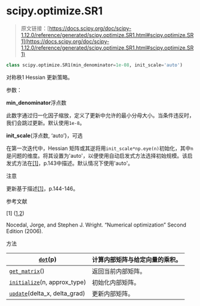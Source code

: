 # scipy.optimize.SR1

> 原文链接：[https://docs.scipy.org/doc/scipy-1.12.0/reference/generated/scipy.optimize.SR1.html#scipy.optimize.SR1](https://docs.scipy.org/doc/scipy-1.12.0/reference/generated/scipy.optimize.SR1.html#scipy.optimize.SR1)

```py
class scipy.optimize.SR1(min_denominator=1e-08, init_scale='auto')
```

对称秩1 Hessian 更新策略。

参数：

**min_denominator**浮点数

此数字通过归一化因子缩放，定义了更新中允许的最小分母大小。当条件违反时，我们会跳过更新。默认使用`1e-8`。

**init_scale**{浮点数, ‘auto’}，可选

在第一次迭代中，Hessian 矩阵或其逆将用`init_scale*np.eye(n)`初始化，其中`n`是问题的维度。将其设置为'auto'，以便使用自动启发式方法选择初始规模。该启发式方法在[[1]](#rf73631950f54-1)，p.143中描述。默认情况下使用'auto'。

注意

更新基于描述[[1]](#rf73631950f54-1)，p.144-146。

参考文献

[1] ([1](#id1),[2](#id2))

Nocedal, Jorge, and Stephen J. Wright. “Numerical optimization” Second Edition (2006).

方法

| [`dot`](scipy.optimize.SR1.dot.html#scipy.optimize.SR1.dot "scipy.optimize.SR1.dot")(p) | 计算内部矩阵与给定向量的乘积。 |
| --- | --- |
| [`get_matrix`](scipy.optimize.SR1.get_matrix.html#scipy.optimize.SR1.get_matrix "scipy.optimize.SR1.get_matrix")() | 返回当前内部矩阵。 |
| [`initialize`](scipy.optimize.SR1.initialize.html#scipy.optimize.SR1.initialize "scipy.optimize.SR1.initialize")(n, approx_type) | 初始化内部矩阵。 |
| [`update`](scipy.optimize.SR1.update.html#scipy.optimize.SR1.update "scipy.optimize.SR1.update")(delta_x, delta_grad) | 更新内部矩阵。 |
